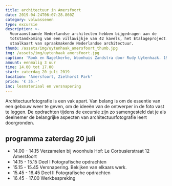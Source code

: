 ```yaml
---
title: architectuur in Amersfoort
date: 2019-04-24T06:07:28.860Z
category: volwassenen
type: excursie
description: >-
  Vooraanstaande Nederlandse architecten hebben bijgedragen aan de
  totstandkoming van een villawijkje van 42 kavels, het Etalageproject. Een
  staalkaart van spraakmakende Nederlandse architectuur.
thumb: /assets/img/uytenhaak_amersfoort_thumb.jpg
img: /assets/img/uytenhaak_amersfoort.jpg
caption: 'Rook en Nagelkerke, Woonhuis Zandstra door Rudy Uytenhaak. 1998'
amount: eenmalig 3 uur
time: 14.00 tot 17.00
start: zaterdag 20 juli 2019
location: 'Amersfoort, Zielhorst Park'
price: '€ 35.-'
inc: lesmateriaal en versnapering
---
```

Architectuurfotografie is een vak apart. Van belang is om de essentie van een gebouw weer te geven, om de ideeën van de ontwerper in de foto vast te leggen. De opdrachten tijdens de excursie zijn zo samengesteld dat je als deelnemer de belangrijke aspecten van architectuurfotografie leert doorgronden.

## programma zaterdag 20 juli

- 14.00 - 14.15   Verzamelen bij woonhuis Hof: Le Corbusierstraat 12  Amersfoort
- 14.15 - 15.15   Deel I Fotografische opdrachten 
- 15.15 - 15.45   Versnapering. Bekijken van elkaars werk.
- 15.45 - 16.45   Deel II Fotografische opdrachten
- 16.45 - 17.00   Werkbespreking
